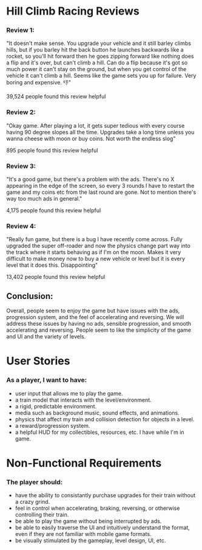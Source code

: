# Hill Climb Racing Reviews #
### Review 1: ###
"It doesn't make sense. You upgrade your vehicle and it still barley climbs hills, but if you barley hit the back button he launches backwards like a rocket, so you'll hit forward then he goes zipping forward like nothing does a flip and it's over, but can't climb a hill. Can do a flip because it's got so much power it can't stay on the ground, but when you get control of the vehicle it can't climb a hill. Seems like the game sets you up for failure. Very boring and expensive. 👎"

39,524 people found this review helpful

### Review 2: ###
"Okay game. After playing a lot, it gets super tedious with every course having 90 degree slopes all the time. Upgrades take a long time unless you wanna cheese with moon or buy coins. Not worth the endless slog"

895 people found this review helpful

### Review 3: ###
"It's a good game, but there's a problem with the ads. There's no X appearing in the edge of the screen, so every 3 rounds I have to restart the game and my coins etc from the last round are gone. Not to mention there's way too much ads in general."

4,175 people found this review helpful

### Review 4: ###
"Really fun game, but there is a bug I have recently come across. Fully upgraded the super off-roader and now the physics change part way into the track where it starts behaving as if I'm on the moon. Makes it very difficult to make money now to buy a new vehicle or level but it is every level that it does this. Disappointing"

13,402 people found this review helpful

## Conclusion: ##
Overall, people seem to enjoy the game but have issues with the ads, progression system, and the feel of accelerating and reversing. We will address these issues by having no ads, sensible progression, and smooth accelerating and reversing. People seem to like the simplicity of the game and UI and the variety of levels.

# User Stories #
### As a player, I want to have: ###
* user input that allows me to play the game.
* a train model that interacts with the level/environment.
* a rigid, predictable environment.
* media such as background music, sound effects, and animations.
* physics that affect my train and collision detection for objects in a level.
* a reward/progression system.
* a helpful HUD for my collectibles, resources, etc. I have while I'm in game.

# Non-Functional Requirements #
### The player should: ###
* have the ability to consistantly purchase upgrades for their train without a crazy grind.
* feel in control when accelerating, braking, reversing, or otherwise controlling their train.
* be able to play the game without being interrupted by ads.
* be able to easily traverse the UI and intuitively understand the format, even if they are not familiar with mobile game formats.
* be visually stimulated by the gameplay, level design, UI, etc.
